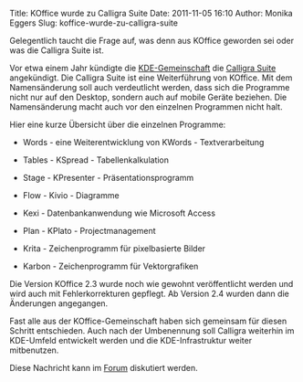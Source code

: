 Title: KOffice wurde zu Calligra Suite
Date: 2011-11-05 16:10
Author: Monika Eggers
Slug: koffice-wurde-zu-calligra-suite

Gelegentlich taucht die Frage auf, was denn aus KOffice geworden sei
oder was die Calligra Suite ist.


Vor etwa einem Jahr kündigte die [KDE-Gemeinschaft](http://www.kde.org)
die [Calligra Suite](http://www.calligra-suite.org/) angekündigt. Die
Calligra Suite ist eine Weiterführung von KOffice. Mit dem
Namensänderung soll auch verdeutlicht werden, dass sich die Programme
nicht nur auf den Desktop, sondern auch auf mobile Geräte beziehen. Die
Namensänderung macht auch vor den einzelnen Programmen nicht halt.


Hier eine kurze Übersicht über die einzelnen Programme:


-   Words - eine Weiterentwicklung von KWords - Textverarbeitung
    
    
-   Tables - KSpread - Tabellenkalkulation
    
    
-   Stage - KPresenter - Präsentationsprogramm
    
    
-   Flow - Kivio - Diagramme
    
    
-   Kexi - Datenbankanwendung wie Microsoft Access
    
    
-   Plan - KPlato - Projectmanagement
    
    
-   Krita - Zeichenprogramm für pixelbasierte Bilder
    
    
-   Karbon - Zeichenprogramm für Vektorgrafiken
    
    


Die Version KOffice 2.3 wurde noch wie gewohnt veröffentlicht werden und
wird auch mit Fehlerkorrekturen gepflegt. Ab Version 2.4 wurden dann die
Änderungen angegangen.


Fast alle aus der KOffice-Gemeinschaft haben sich gemeinsam für diesen
Schritt entschieden. Auch nach der Umbenennung soll Calligra weiterhin
im KDE-Umfeld entwickelt werden und die KDE-Infrastruktur weiter
mitbenutzen.


Diese Nachricht kann im
[Forum](http://forum.kubuntu-de.org/index.php?board=1.0) diskutiert
werden.



